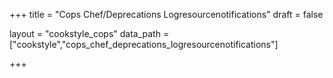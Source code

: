 +++
title = "Cops Chef/Deprecations Logresourcenotifications"
draft = false

layout = "cookstyle_cops"
data_path = ["cookstyle","cops_chef_deprecations_logresourcenotifications"]

+++

<!-- The content of this page is automatically generated from the
cops_chef_deprecations_logresourcenotifications.yml file in github.com/chef/cookstyle/docs-chef-io/data/cookstyle. -->

